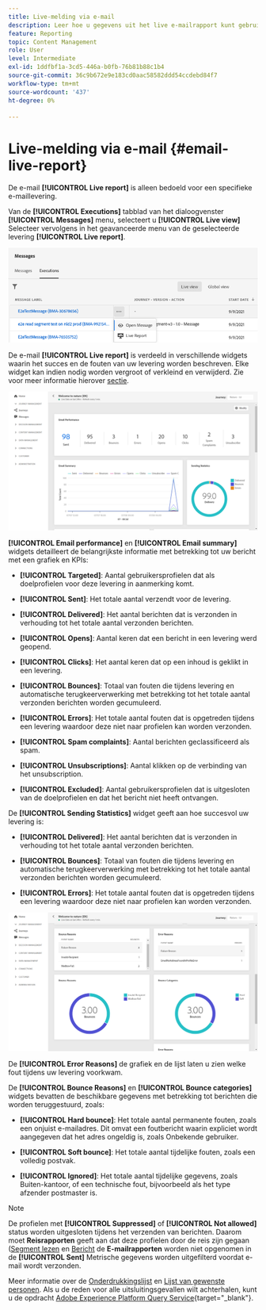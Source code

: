```yaml
---
title: Live-melding via e-mail
description: Leer hoe u gegevens uit het live e-mailrapport kunt gebruiken
feature: Reporting
topic: Content Management
role: User
level: Intermediate
exl-id: 1ddfbf1a-3cd5-446a-b0fb-76b81b88c1b4
source-git-commit: 36c9b672e9e183cd0aac58582ddd54ccdebd84f7
workflow-type: tm+mt
source-wordcount: '437'
ht-degree: 0%

---
```


# Live-melding via e-mail {#email-live-report}

De e-mail **[!UICONTROL Live report]** is alleen bedoeld voor een specifieke e-maillevering.

Van de **[!UICONTROL Executions]** tabblad van het dialoogvenster **[!UICONTROL Messages]** menu, selecteert u **[!UICONTROL Live view]** Selecteer vervolgens in het geavanceerde menu van de geselecteerde levering **[!UICONTROL Live report]**.

![](../assets/live_report.png)

De e-mail **[!UICONTROL Live report]** is verdeeld in verschillende widgets waarin het succes en de fouten van uw levering worden beschreven. Elke widget kan indien nodig worden vergroot of verkleind en verwijderd. Zie voor meer informatie hierover [sectie](live-report.md#modify-dashboard).

![](../assets/live_report_5.png)

**[!UICONTROL Email performance]** en **[!UICONTROL Email summary]** widgets detailleert de belangrijkste informatie met betrekking tot uw bericht met een grafiek en KPIs:

* **[!UICONTROL Targeted]**: Aantal gebruikersprofielen dat als doelprofielen voor deze levering in aanmerking komt.

* **[!UICONTROL Sent]**: Het totale aantal verzendt voor de levering.

* **[!UICONTROL Delivered]**: Het aantal berichten dat is verzonden in verhouding tot het totale aantal verzonden berichten.

* **[!UICONTROL Opens]**: Aantal keren dat een bericht in een levering werd geopend.

* **[!UICONTROL Clicks]**: Het aantal keren dat op een inhoud is geklikt in een levering.

* **[!UICONTROL Bounces]**: Totaal van fouten die tijdens levering en automatische terugkeerverwerking met betrekking tot het totale aantal verzonden berichten worden gecumuleerd.

* **[!UICONTROL Errors]**: Het totale aantal fouten dat is opgetreden tijdens een levering waardoor deze niet naar profielen kan worden verzonden.

* **[!UICONTROL Spam complaints]**: Aantal berichten geclassificeerd als spam.

* **[!UICONTROL Unsubscriptions]**: Aantal klikken op de verbinding van het unsubscription.

* **[!UICONTROL Excluded]**: Aantal gebruikersprofielen dat is uitgesloten van de doelprofielen en dat het bericht niet heeft ontvangen.

De **[!UICONTROL Sending Statistics]** widget geeft aan hoe succesvol uw levering is:

* **[!UICONTROL Delivered]**: Het aantal berichten dat is verzonden in verhouding tot het totale aantal verzonden berichten.

* **[!UICONTROL Bounces]**: Totaal van fouten die tijdens levering en automatische terugkeerverwerking met betrekking tot het totale aantal verzonden berichten worden gecumuleerd.

* **[!UICONTROL Errors]**: Het totale aantal fouten dat is opgetreden tijdens een levering waardoor deze niet naar profielen kan worden verzonden.

![](../assets/live_report_6.png)

De **[!UICONTROL Error Reasons]** de grafiek en de lijst laten u zien welke fout tijdens uw levering voorkwam.

De **[!UICONTROL Bounce Reasons]** en **[!UICONTROL Bounce categories]** widgets bevatten de beschikbare gegevens met betrekking tot berichten die worden teruggestuurd, zoals:

* **[!UICONTROL Hard bounce]**: Het totale aantal permanente fouten, zoals een onjuist e-mailadres. Dit omvat een foutbericht waarin expliciet wordt aangegeven dat het adres ongeldig is, zoals Onbekende gebruiker.

* **[!UICONTROL Soft bounce]**: Het totale aantal tijdelijke fouten, zoals een volledig postvak.

* **[!UICONTROL Ignored]**: Het totale aantal tijdelijke gegevens, zoals Buiten-kantoor, of een technische fout, bijvoorbeeld als het type afzender postmaster is.

<!--
![](../assets/live_report_8.png)

>[!NOTE]
>
>The Offers widgets and metrics are only available if a decision was inserted in an email. For more information on Decision Management, refer to this [page](../offers/get-started/starting-offer-decisioning.md).

The **[!UICONTROL Offers statistic]** and **[!UICONTROL Offers statistics]** over time widgets measure your offer's success and impact on your targeted audience. It detail the main information relative to your message with KPIs:

* **[!UICONTROL Offer sent]**: Total number of sends for the offer.

* **[!UICONTROL Offer impression]**: Number of times the offer was opened in a delivery.

* **[!UICONTROL Offer clicks]**: Number of times an offer was clicked on in a delivery.
-->
>[!NOTE]
>
>De profielen met **[!UICONTROL Suppressed]** of **[!UICONTROL Not allowed]** status worden uitgesloten tijdens het verzenden van berichten. Daarom moet **Reisrapporten** geeft aan dat deze profielen door de reis zijn gegaan ([Segment lezen](../building-journeys/read-segment.md) en [Bericht](../building-journeys/journeys-message.md) de **E-mailrapporten** worden niet opgenomen in de **[!UICONTROL Sent]** Metrische gegevens worden uitgefilterd voordat e-mail wordt verzonden.
>
>Meer informatie over de [Onderdrukkingslijst](../suppression-list.md) en [Lijst van gewenste personen](../allow-list.md). Als u de reden voor alle uitsluitingsgevallen wilt achterhalen, kunt u de opdracht [Adobe Experience Platform Query Service](https://experienceleague.adobe.com/docs/experience-platform/query/api/getting-started.html){target=&quot;_blank&quot;}.
